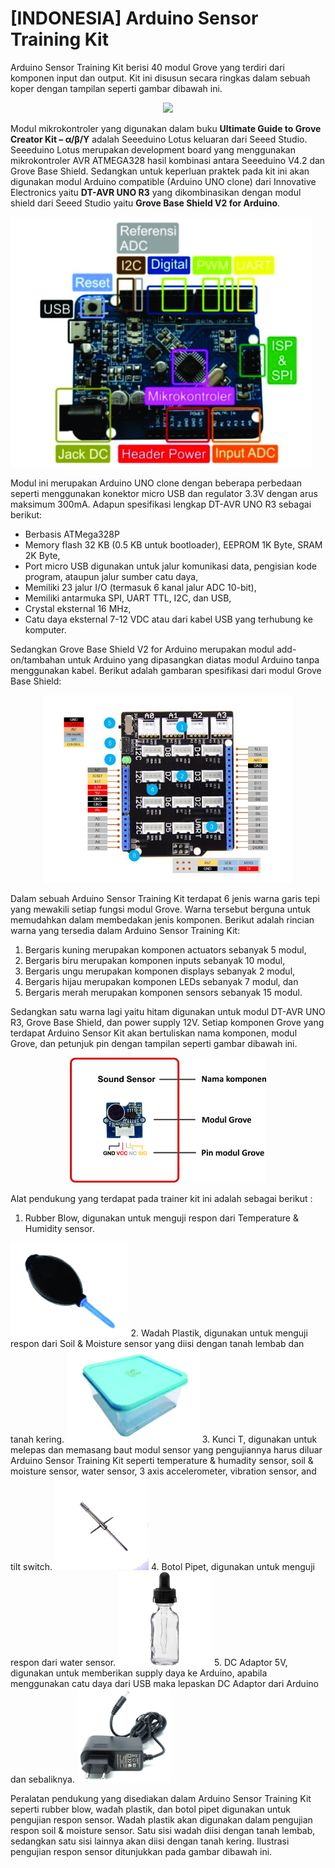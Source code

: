# [INDONESIA] Arduino Sensor Training Kit

Arduino Sensor Training Kit berisi 40 modul Grove yang terdiri dari komponen input dan output. Kit ini disusun secara ringkas dalam sebuah koper dengan tampilan seperti gambar dibawah ini.


<p align="center">
<img src="/images/Arduino_Training_Kit.jpg" height="800">
</p>


Modul mikrokontroler yang digunakan dalam buku **Ultimate Guide to Grove Creator Kit – α/β/ϒ** adalah Seeeduino Lotus keluaran dari Seeed Studio. Seeeduino Lotus merupakan development board yang menggunakan mikrokontroler AVR ATMEGA328 hasil kombinasi antara Seeeduino V4.2 dan Grove Base Shield. Sedangkan untuk keperluan praktek pada kit ini akan digunakan modul Arduino compatible (Arduino UNO clone) dari Innovative Electronics yaitu **DT-AVR UNO R3** yang dikombinasikan dengan modul shield dari Seeed Studio yaitu **Grove Base Shield V2 for Arduino**.

<img src="/images/DT_AVR_UNO_R3.jpg" height="400">

Modul ini merupakan Arduino UNO clone dengan beberapa perbedaan seperti menggunakan konektor micro USB dan regulator 3.3V dengan arus maksimum 300mA. Adapun spesifikasi lengkap DT-AVR UNO R3 sebagai berikut:
* Berbasis ATMega328P
* Memory flash 32 KB (0.5 KB untuk bootloader), EEPROM 1K Byte, SRAM 2K Byte,
* Port micro USB digunakan untuk jalur komunikasi data, pengisian kode program, ataupun jalur sumber catu daya,
*	Memiliki 23 jalur I/O (termasuk 6 kanal jalur ADC 10-bit),
*	Memiliki antarmuka SPI, UART TTL, I2C, dan USB,
*	Crystal eksternal 16 MHz,
*	Catu daya eksternal 7-12 VDC atau dari kabel USB yang terhubung ke komputer.

Sedangkan Grove Base Shield V2 for Arduino merupakan modul add-on/tambahan untuk Arduino yang dipasangkan diatas modul Arduino tanpa menggunakan kabel. Berikut adalah gambaran spesifikasi dari modul Grove Base Shield:

<p align="center">
<img src="/images/Grove_Base_Shield.png" height="300">
</p>

Dalam sebuah Arduino Sensor Training Kit terdapat 6 jenis warna garis tepi yang mewakili setiap fungsi modul Grove. Warna tersebut berguna untuk memudahkan dalam membedakan jenis komponen. Berikut adalah rincian warna yang tersedia dalam Arduino Sensor Training Kit:
1.	Bergaris kuning merupakan komponen actuators sebanyak 5 modul,
2.	Bergaris biru merupakan komponen inputs sebanyak 10 modul,
3.	Bergaris ungu merupakan komponen displays sebanyak 2 modul,
4.	Bergaris hijau merupakan komponen LEDs sebanyak 7 modul, dan
5.  Bergaris merah merupakan komponen sensors sebanyak 15 modul.

Sedangkan satu warna lagi yaitu hitam digunakan untuk modul DT-AVR UNO R3, Grove Base Shield, dan power supply 12V. Setiap komponen Grove yang terdapat Arduino Sensor Kit akan bertuliskan nama komponen, modul Grove, dan petunjuk pin dengan tampilan seperti gambar dibawah ini.

<p align="center">
<img src="/images/Grove.jpg" height="200">
</p>

Alat pendukung yang terdapat pada trainer kit ini adalah sebagai berikut :
1.  Rubber Blow, digunakan untuk menguji respon dari Temperature & Humidity sensor.
<img src="/images/Rubber_Blow.jpg" height="150">
2.  Wadah Plastik, digunakan untuk menguji respon dari Soil & Moisture sensor yang diisi dengan tanah lembab dan tanah kering.
<img src="/images/Wadah_Plastik.jpg" height="150">
3.  Kunci T, digunakan untuk melepas dan memasang baut modul sensor yang pengujiannya harus diluar Arduino Sensor Training Kit seperti temperature & humadity sensor, soil & moisture sensor, water sensor, 3 axis accelerometer, vibration sensor, and tilt switch.
<img src="/images/Kunci_T.png" height="150">
4.  Botol Pipet, digunakan untuk menguji respon dari water sensor.
<img src="/images/Pipet.png" height="150">
5.  DC Adaptor 5V, digunakan untuk memberikan supply daya ke Arduino, apabila menggunakan catu daya dari USB maka lepaskan DC Adaptor dari Arduino dan sebaliknya.
<img src="/images/Adaptor_5V.jpg" height="150">

Peralatan pendukung yang disediakan dalam Arduino Sensor Training Kit  seperti rubber blow, wadah plastik, dan botol pipet digunakan untuk pengujian respon sensor. Wadah plastik akan digunakan dalam pengujian respon soil & moisture sensor. Satu sisi wadah diisi dengan tanah lembab, sedangkan satu sisi lainnya akan diisi dengan tanah kering. Ilustrasi pengujian respon sensor ditunjukkan pada gambar dibawah ini.
